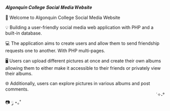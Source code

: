 𝑨𝒍𝒈𝒐𝒏𝒒𝒖𝒊𝒏 𝑪𝒐𝒍𝒍𝒆𝒈𝒆 𝑺𝒐𝒄𝒊𝒂𝒍 𝑴𝒆𝒅𝒊𝒂 𝑾𝒆𝒃𝒔𝒊𝒕𝒆

💎 Welcome to Algonquin College Social Media Website

💡 Building a user-friendly social media web application with PHP and a built-in database.

💻 The application aims to create users and allow them to send friendship requests one to another. With PHP multi-pages.

🖥 Users can upload different pictures at once and create their own albums allowing them to either make it accessible to their friends or privately view their albums.

🌐 Additionally, users can explore pictures in various albums and post comments.
⠀⠀⠀⠀⠀⠀⠀⠀⠀⠀⠀⠀⠀⠀⠀⠀⠀⠀⠀⠀⠀⠀⠀⠀⠀⠀⠀⠀⠀⠀⠀⠀⠀⠀⠀⠀⠀⠀⠀⠀⠀⠀⠀⠀⠀⠀
˙✧˖°📷 ༘ ⋆｡˚⠀⠀⠀⠀⠀⠀⠀⠀⠀⠀⠀⠀⠀⠀⠀⠀⠀⠀⠀⠀⠀
